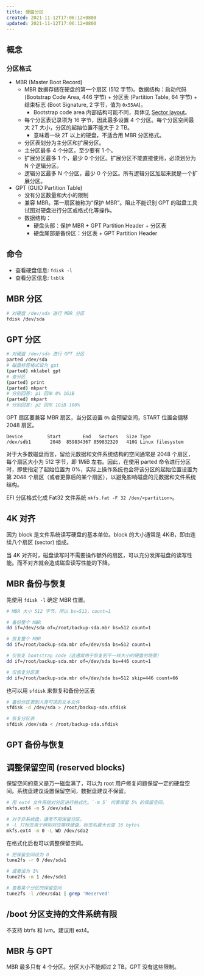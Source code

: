 ```yaml
---
title: 硬盘分区
created: 2021-11-12T17:06:12+0800
updated: 2021-11-12T17:06:12+0800
---
```



## 概念

### 分区格式

- MBR (Master Boot Record)
  - MBR 数据存储在硬盘的第一个扇区 (512 字节)。数据结构：启动代码 (Bootstrap Code Area, 446 字节) + 分区表 (Partition Table, 64 字节) + 结束标志 (Boot Signature, 2 字节，值为 `0x55AA`)。
    - Bootstrap code area 内部结构可能不同，具体见 [Sector layout](https://www.wikiwand.com/en/Master_boot_record#/Sector_layout)。
  - 每个分区表记录项为 16 字节，因此最多设置 4 个分区。每个分区空间最大 2T 大小，分区的起始位置不能大于 2 TB。
    - 意味着一块 2T 以上的硬盘，不适合用 MBR 分区格式。
  - 分区表划分为主分区和扩展分区。
  - 主分区最多 4 个分区，至少要有 1 个。
  - 扩展分区最多 1 个，最少 0 个分区。扩展分区不能直接使用，必须划分为 N 个逻辑分区。
  - 逻辑分区最多 N 个分区，最少 0 个分区。所有逻辑分区加起来就是一个扩展分区。
- GPT (GUID Partition Table)
  - 没有分区数量和大小的限制
  - 兼容 MBR。第一扇区被称为“保护 MBR”。阻止不能识别 GPT 的磁盘工具试图对硬盘进行分区或格式化等操作。
  - 数据结构：
    - 硬盘头部：保护 MBR + GPT Partition Header + 分区表
    - 硬盘尾部是备份区：分区表 + GPT Partition Header

## 命令

- 查看硬盘信息: `fdisk -l`
- 查看分区信息: `lsblk`

## MBR 分区

```sh
# 对硬盘 /dev/sda 进行 MBR 分区
fdisk /dev/sda
```

## GPT 分区

```sh
# 对硬盘 /dev/sda 进行 GPT 分区
parted /dev/sda
# 磁盘标签格式设为 gpt
(parted) mklabel gpt
# 查分区
(parted) print
(parted) mkpart
# 分别回答: p1 回车 0% 1GiB
(parted) mkpart
# 分别回答: p2 回车 1GiB 100%
```

GPT 扇区要兼容 MBR 扇区，当分区设置 `0%` 会预留空间，START 位置会偏移 2048 扇区。

```
Device         Start        End   Sectors   Size Type
/dev/sdb1       2048  859834367 859832320   410G Linux filesystem
```

对于大多数磁盘而言，留给元数据和文件系统结构的空间通常是 2048 个扇区，每个扇区大小为 512 字节，即 1MiB 左右。因此，在使用 parted 命令进行分区时，即使指定了起始位置为 0%，实际上操作系统也会将该分区的起始位置设置为第 2048 个扇区（或者更靠后的某个扇区），以避免影响磁盘的元数据和文件系统结构。

EFI 分区格式化成 Fat32 文件系统 `mkfs.fat -F 32 /dev/<partition>`。

## 4K 对齐

因为 block 是文件系统读写硬盘的基本单位。block 的大小通常是 4KiB，即由连续八个扇区 (sector) 组成。

当 4K 对齐时，磁盘读写时不需要操作额外的扇区，可以充分发挥磁盘的读写性能。而不对齐就会造成磁盘读写性能的下降。

## MBR 备份与恢复

先使用 `fdisk -l` 确定 MBR 位置。

```sh
# MBR 大小 512 字节，所以 bs=512，count=1

# 备份整个 MBR
dd if=/dev/sda of=/root/backup-sda.mbr bs=512 count=1

# 恢复整个 MBR
dd if=/root/backup-sda.mbr of=/dev/sda bs=512 count=1

# 仅恢复 bootstrap code（这通常用于恢复到不一样大小的硬盘的场景）
dd if=/root/backup-sda.mbr of=/dev/sda bs=446 count=1

# 仅恢复分区表
dd if=/root/backup-sda.mbr of=/dev/sda bs=512 skip=446 count=66
```

也可以用 `sfdisk` 来恢复和备份分区表

```sh
# 备份分区表到人类可读的文本文件
sfdisk -d /dev/sda > /root/backup-sda.sfdisk

# 恢复分区表
sfdisk /dev/sda < /root/backup-sda.sfdisk
```

## GPT 备份与恢复

## 调整保留空间 (reserved blocks)

保留空间的意义是万一磁盘满了，可以为 root 用户修复问题保留一定的硬盘空间。系统盘建议设置保留空间，数据盘建议不保留。

```sh
# 用 ext4 文件系统对分区进行格式化。`-m 5` 代表保留 5% 的保留空间。
mkfs.ext4 -m 5 /dev/sda1

# 对于非系统盘，通常不用保留分区。
# -L 打标签用于辨别对应哪块硬盘，标签名最大长度 16 bytes
mkfs.ext4 -m 0 -L WD /dev/sda2
```

在格式化后也可以调整保留空间。

```sh
# 把保留空间设为 0
tune2fs -r 0 /dev/sda1

# 或者设为 1%
tune2fs -m 1 /dev/sde1

# 查看某个分区的保留空间
tune2fs -l /dev/sda1 | grep 'Reserved'
```

## /boot 分区支持的文件系统有限

不支持 btrfs 和 lvm。建议用 ext4。

## MBR 与 GPT

MBR 最多只有 4 个分区。分区大小不能超过 2 TB。GPT 没有这些限制。
